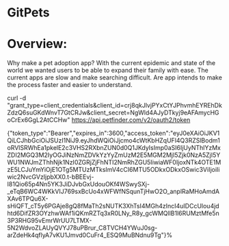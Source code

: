 # GitPets

# Overview:

Why make a pet adoption app? With the current epidemic and state of the world we wanted users to be able to expand their family with ease. 
The current apps are slow and make searching difficult. Are app intends to make the process faster and easier to understand. 

curl -d "grant_type=client_credentials&client_id=crj8qkJlvjPYxCtYJPhvmhEYREhDkZdzQ6suGKdWnvT7GtCRJw&client_secret=NgWld4AJyDTkyj9eAFAmycHGoCrEx6GgL2AtCCHw" https://api.petfinder.com/v2/oauth2/token

{"token_type":"Bearer","expires_in":3600,"access_token":"eyJ0eXAiOiJKV1QiLCJhbGciOiJSUzI1NiJ9.eyJhdWQiOiJjcmo4cWtKbHZqUFl4Q3RZSlBodm1oRVlSRWhEa1pkelE2c3VHS2RXbnZUN0d0Q1JKdyIsImp0aSI6IjUyNThlYzMxZDI2MGQ3M2IyOGJiNzNmZDVkYzYyZmUzM2E5MGM2MjI5Zjk0NzA5ZjI5YWU1NWJmZThhNjk1NzI0ZGRjZjFhNTI2NmRhZGU5IiwiaWF0IjoxNTk4OTE1MzE5LCJuYmYiOjE1OTg5MTUzMTksImV4cCI6MTU5ODkxODkxOSwic3ViIjoiIiwic2NvcGVzIjpbXX0.t-bBEEvj-I81Qio65p4Nn5YK3JiDJvbGxUdouOKf4WSwySXj-_eTqB6WC4WKkVIJ769sxBcUo4xWFWfNSqunTjHwO2O_anplRaMHoAmdAXAv6TPQu6X-sHiQFT_cT5y6PGAje8gQ8fMaTh2sNUTK3XhTsI4MGh4zIncI4uIDCcUlou4jdhtd6DifZR3OYzhwWAf1iQKmRZTq3xR0LNy_R8y_gcWMQllB1l6RUMztMfe5n3P3RHG95vEmrWrUU7LTMX-5N2WdvoZLAUyQVYJ78uPBrur_C8TVCH4YWuJ0sg-arZdeHk4qflyA7vKU1Jmvd0CuFr4_ESQ9MuBNdnu9Tg"}% 
